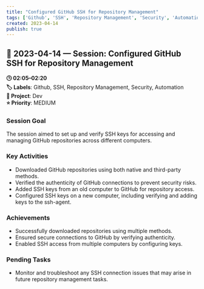 ```yaml
---
title: "Configured GitHub SSH for Repository Management"
tags: ['Github', 'SSH', 'Repository Management', 'Security', 'Automation']
created: 2023-04-14
publish: true
---
```


## 📅 2023-04-14 — Session: Configured GitHub SSH for Repository Management

**🕒 02:05–02:20**  
**🏷️ Labels**: Github, SSH, Repository Management, Security, Automation  
**📂 Project**: Dev  
**⭐ Priority**: MEDIUM  


### Session Goal
The session aimed to set up and verify SSH keys for accessing and managing GitHub repositories across different computers.

### Key Activities
- Downloaded GitHub repositories using both native and third-party methods.
- Verified the authenticity of GitHub connections to prevent security risks.
- Added SSH keys from an old computer to GitHub for repository access.
- Configured SSH keys on a new computer, including verifying and adding keys to the ssh-agent.

### Achievements
- Successfully downloaded repositories using multiple methods.
- Ensured secure connections to GitHub by verifying authenticity.
- Enabled SSH access from multiple computers by configuring keys.

### Pending Tasks
- Monitor and troubleshoot any SSH connection issues that may arise in future repository management tasks.
